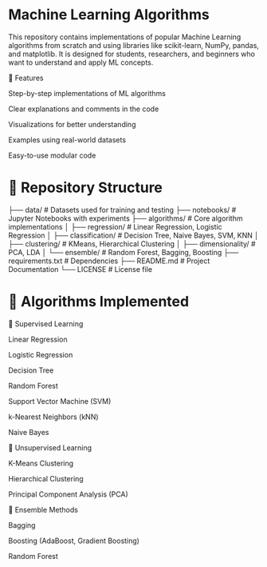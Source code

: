 
# Machine Learning Algorithms

This repository contains implementations of popular Machine Learning algorithms from scratch and using libraries like scikit-learn, NumPy, pandas, and matplotlib.
It is designed for students, researchers, and beginners who want to understand and apply ML concepts.

📌 Features

Step-by-step implementations of ML algorithms

Clear explanations and comments in the code

Visualizations for better understanding

Examples using real-world datasets

Easy-to-use modular code

# 📂 Repository Structure
├── data/                 # Datasets used for training and testing
├── notebooks/            # Jupyter Notebooks with experiments
├── algorithms/           # Core algorithm implementations
│   ├── regression/       # Linear Regression, Logistic Regression
│   ├── classification/   # Decision Tree, Naive Bayes, SVM, KNN
│   ├── clustering/       # KMeans, Hierarchical Clustering
│   ├── dimensionality/   # PCA, LDA
│   └── ensemble/         # Random Forest, Bagging, Boosting
├── requirements.txt      # Dependencies
├── README.md             # Project Documentation
└── LICENSE               # License file

# 🚀 Algorithms Implemented
🔹 Supervised Learning

Linear Regression

Logistic Regression

Decision Tree

Random Forest

Support Vector Machine (SVM)

k-Nearest Neighbors (kNN)

Naive Bayes

🔹 Unsupervised Learning

K-Means Clustering

Hierarchical Clustering

Principal Component Analysis (PCA)

🔹 Ensemble Methods

Bagging

Boosting (AdaBoost, Gradient Boosting)

Random Forest
